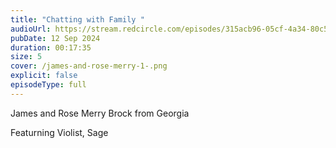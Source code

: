 ```yaml
---
title: "Chatting with Family "
audioUrl: https://stream.redcircle.com/episodes/315acb96-05cf-4a34-80c5-6792f4ab3530/stream.mp3
pubDate: 12 Sep 2024
duration: 00:17:35
size: 5
cover: /james-and-rose-merry-1-.png
explicit: false
episodeType: full
---
```

James and Rose Merry Brock from Georgia

Featurning Violist, Sage